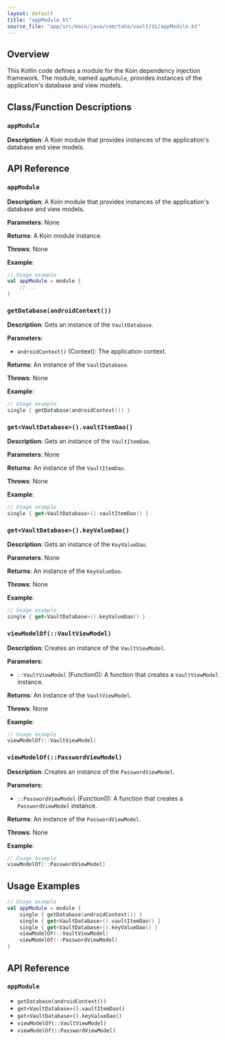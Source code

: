 ```yaml
---
layout: default
title: "appModule.kt"
source_file: "app/src/main/java/com/taha/vault/di/appModule.kt"
---
```


**Overview**
-----------

This Kotlin code defines a module for the Koin dependency injection framework. The module, named `appModule`, provides instances of the application's database and view models.

**Class/Function Descriptions**
-----------------------------

### `appModule`

**Description**: A Koin module that provides instances of the application's database and view models.

**API Reference**
-----------------

### `appModule`

**Description**: A Koin module that provides instances of the application's database and view models.

**Parameters**: None

**Returns**: A Koin module instance.

**Throws**: None

**Example**:
```kotlin
// Usage example
val appModule = module {
    // ...
}
```

### `getDatabase(androidContext())`

**Description**: Gets an instance of the `VaultDatabase`.

**Parameters**:
- `androidContext()` (Context): The application context.

**Returns**: An instance of the `VaultDatabase`.

**Throws**: None

**Example**:
```kotlin
// Usage example
single { getDatabase(androidContext()) }
```

### `get<VaultDatabase>().vaultItemDao()`

**Description**: Gets an instance of the `VaultItemDao`.

**Parameters**: None

**Returns**: An instance of the `VaultItemDao`.

**Throws**: None

**Example**:
```kotlin
// Usage example
single { get<VaultDatabase>().vaultItemDao() }
```

### `get<VaultDatabase>().keyValueDao()`

**Description**: Gets an instance of the `KeyValueDao`.

**Parameters**: None

**Returns**: An instance of the `KeyValueDao`.

**Throws**: None

**Example**:
```kotlin
// Usage example
single { get<VaultDatabase>().keyValueDao() }
```

### `viewModelOf(::VaultViewModel)`

**Description**: Creates an instance of the `VaultViewModel`.

**Parameters**:
- `::VaultViewModel` (Function0<VaultViewModel>): A function that creates a `VaultViewModel` instance.

**Returns**: An instance of the `VaultViewModel`.

**Throws**: None

**Example**:
```kotlin
// Usage example
viewModelOf(::VaultViewModel)
```

### `viewModelOf(::PasswordViewModel)`

**Description**: Creates an instance of the `PasswordViewModel`.

**Parameters**:
- `::PasswordViewModel` (Function0<PasswordViewModel>): A function that creates a `PasswordViewModel` instance.

**Returns**: An instance of the `PasswordViewModel`.

**Throws**: None

**Example**:
```kotlin
// Usage example
viewModelOf(::PasswordViewModel)
```

**Usage Examples**
-----------------

```kotlin
// Usage example
val appModule = module {
    single { getDatabase(androidContext()) }
    single { get<VaultDatabase>().vaultItemDao() }
    single { get<VaultDatabase>().keyValueDao() }
    viewModelOf(::VaultViewModel)
    viewModelOf(::PasswordViewModel)
}
```

**API Reference**
-----------------

### `appModule`

* `getDatabase(androidContext())`
* `get<VaultDatabase>().vaultItemDao()`
* `get<VaultDatabase>().keyValueDao()`
* `viewModelOf(::VaultViewModel)`
* `viewModelOf(::PasswordViewModel)`